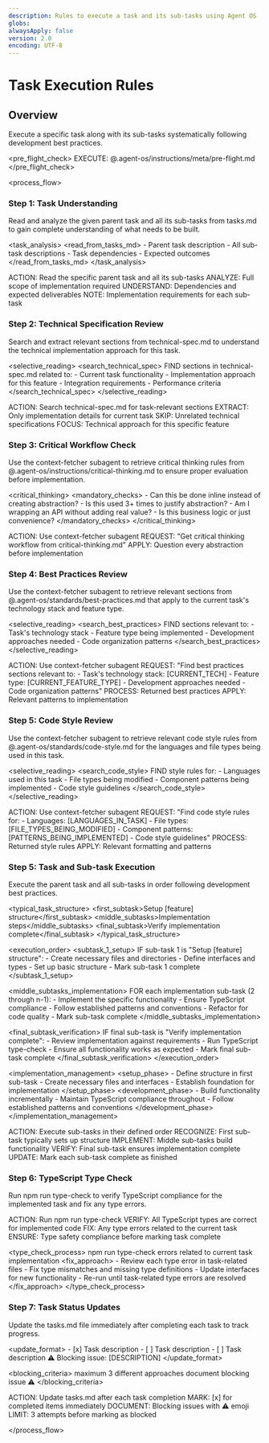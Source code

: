 ```yaml
---
description: Rules to execute a task and its sub-tasks using Agent OS
globs:
alwaysApply: false
version: 2.0
encoding: UTF-8
---
```


# Task Execution Rules

## Overview

Execute a specific task along with its sub-tasks systematically following development best practices.

<pre_flight_check>
  EXECUTE: @.agent-os/instructions/meta/pre-flight.md
</pre_flight_check>


<process_flow>

<step number="1" name="task_understanding">

### Step 1: Task Understanding

Read and analyze the given parent task and all its sub-tasks from tasks.md to gain complete understanding of what needs to be built.

<task_analysis>
  <read_from_tasks_md>
    - Parent task description
    - All sub-task descriptions
    - Task dependencies
    - Expected outcomes
  </read_from_tasks_md>
</task_analysis>

<instructions>
  ACTION: Read the specific parent task and all its sub-tasks
  ANALYZE: Full scope of implementation required
  UNDERSTAND: Dependencies and expected deliverables
  NOTE: Implementation requirements for each sub-task
</instructions>

</step>

<step number="2" name="technical_spec_review">

### Step 2: Technical Specification Review

Search and extract relevant sections from technical-spec.md to understand the technical implementation approach for this task.

<selective_reading>
  <search_technical_spec>
    FIND sections in technical-spec.md related to:
    - Current task functionality
    - Implementation approach for this feature
    - Integration requirements
    - Performance criteria
  </search_technical_spec>
</selective_reading>

<instructions>
  ACTION: Search technical-spec.md for task-relevant sections
  EXTRACT: Only implementation details for current task
  SKIP: Unrelated technical specifications
  FOCUS: Technical approach for this specific feature
</instructions>

</step>

<step number="3" subagent="context-fetcher" name="critical_workflow_check">

### Step 3: Critical Workflow Check

Use the context-fetcher subagent to retrieve critical thinking rules from @.agent-os/instructions/critical-thinking.md to ensure proper evaluation before implementation.

<critical_thinking>
  <mandatory_checks>
    - Can this be done inline instead of creating abstraction?
    - Is this used 3+ times to justify abstraction?
    - Am I wrapping an API without adding real value?
    - Is this business logic or just convenience?
  </mandatory_checks>
</critical_thinking>

<instructions>
  ACTION: Use context-fetcher subagent
  REQUEST: "Get critical thinking workflow from critical-thinking.md"
  APPLY: Question every abstraction before implementation
</instructions>

</step>

<step number="4" subagent="context-fetcher" name="best_practices_review">

### Step 4: Best Practices Review

Use the context-fetcher subagent to retrieve relevant sections from @.agent-os/standards/best-practices.md that apply to the current task's technology stack and feature type.

<selective_reading>
  <search_best_practices>
    FIND sections relevant to:
    - Task's technology stack
    - Feature type being implemented
    - Development approaches needed
    - Code organization patterns
  </search_best_practices>
</selective_reading>

<instructions>
  ACTION: Use context-fetcher subagent
  REQUEST: "Find best practices sections relevant to:
            - Task's technology stack: [CURRENT_TECH]
            - Feature type: [CURRENT_FEATURE_TYPE]
            - Development approaches needed
            - Code organization patterns"
  PROCESS: Returned best practices
  APPLY: Relevant patterns to implementation
</instructions>

</step>

<step number="5" subagent="context-fetcher" name="code_style_review">

### Step 5: Code Style Review

Use the context-fetcher subagent to retrieve relevant code style rules from @.agent-os/standards/code-style.md for the languages and file types being used in this task.

<selective_reading>
  <search_code_style>
    FIND style rules for:
    - Languages used in this task
    - File types being modified
    - Component patterns being implemented
    - Code style guidelines
  </search_code_style>
</selective_reading>

<instructions>
  ACTION: Use context-fetcher subagent
  REQUEST: "Find code style rules for:
            - Languages: [LANGUAGES_IN_TASK]
            - File types: [FILE_TYPES_BEING_MODIFIED]
            - Component patterns: [PATTERNS_BEING_IMPLEMENTED]
            - Code style guidelines"
  PROCESS: Returned style rules
  APPLY: Relevant formatting and patterns
</instructions>

</step>

<step number="5" name="task_execution">

### Step 5: Task and Sub-task Execution

Execute the parent task and all sub-tasks in order following development best practices.

<typical_task_structure>
  <first_subtask>Setup [feature] structure</first_subtask>
  <middle_subtasks>Implementation steps</middle_subtasks>
  <final_subtask>Verify implementation complete</final_subtask>
</typical_task_structure>

<execution_order>
  <subtask_1_setup>
    IF sub-task 1 is "Setup [feature] structure":
      - Create necessary files and directories
      - Define interfaces and types
      - Set up basic structure
      - Mark sub-task 1 complete
  </subtask_1_setup>

  <middle_subtasks_implementation>
    FOR each implementation sub-task (2 through n-1):
      - Implement the specific functionality
      - Ensure TypeScript compliance
      - Follow established patterns and conventions
      - Refactor for code quality
      - Mark sub-task complete
  </middle_subtasks_implementation>

  <final_subtask_verification>
    IF final sub-task is "Verify implementation complete":
      - Review implementation against requirements
      - Run TypeScript type-check
      - Ensure all functionality works as expected
      - Mark final sub-task complete
  </final_subtask_verification>
</execution_order>

<implementation_management>
  <setup_phase>
    - Define structure in first sub-task
    - Create necessary files and interfaces
    - Establish foundation for implementation
  </setup_phase>
  <development_phase>
    - Build functionality incrementally
    - Maintain TypeScript compliance throughout
    - Follow established patterns and conventions
  </development_phase>
</implementation_management>

<instructions>
  ACTION: Execute sub-tasks in their defined order
  RECOGNIZE: First sub-task typically sets up structure
  IMPLEMENT: Middle sub-tasks build functionality
  VERIFY: Final sub-task ensures implementation complete
  UPDATE: Mark each sub-task complete as finished
</instructions>

</step>

<step number="6" name="type_check_verification">

### Step 6: TypeScript Type Check

Run npm run type-check to verify TypeScript compliance for the implemented task and fix any type errors.

<instructions>
  ACTION: Run npm run type-check
  VERIFY: All TypeScript types are correct for implemented code
  FIX: Any type errors related to the current task
  ENSURE: Type safety compliance before marking task complete
</instructions>

<type_check_process>
  <command>npm run type-check</command>
  <focus>errors related to current task implementation</focus>
  <fix_approach>
    - Review each type error in task-related files
    - Fix type mismatches and missing type definitions
    - Update interfaces for new functionality
    - Re-run until task-related type errors are resolved
  </fix_approach>
</type_check_process>

</step>

<step number="7" name="task_status_updates">

### Step 7: Task Status Updates

Update the tasks.md file immediately after completing each task to track progress.

<update_format>
  <completed>- [x] Task description</completed>
  <incomplete>- [ ] Task description</incomplete>
  <blocked>
    - [ ] Task description
    ⚠️ Blocking issue: [DESCRIPTION]
  </blocked>
</update_format>

<blocking_criteria>
  <attempts>maximum 3 different approaches</attempts>
  <action>document blocking issue</action>
  <emoji>⚠️</emoji>
</blocking_criteria>

<instructions>
  ACTION: Update tasks.md after each task completion
  MARK: [x] for completed items immediately
  DOCUMENT: Blocking issues with ⚠️ emoji
  LIMIT: 3 attempts before marking as blocked
</instructions>

</step>

</process_flow>